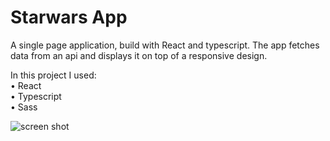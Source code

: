 <h1>Starwars App</h1>

A single page application, build with React and typescript.
The app fetches data from an api and displays it on top of a responsive design.

In this project I used:\
• React\
• Typescript\
• Sass


![screen shot](https://user-images.githubusercontent.com/85071405/139757568-77e9ddd8-8bac-4085-8221-1c1886fdbfe1.png)

